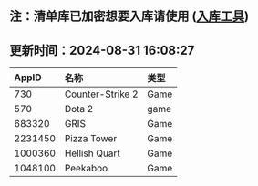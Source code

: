 ## 注：清单库已加密想要入库请使用 ([入库工具](https://github.com/BlankTMing/ManifestAutoUpdate/releases))

## 更新时间：2024-08-31 16:08:27
| AppID | 名称 | 类型  |
| :-------------------- | :----------------------------- | :----------- |
| 730 | Counter-Strike 2| Game |
| 570 | Dota 2| game |
| 683320 | GRIS| Game |
| 2231450 | Pizza Tower| Game |
| 1000360 | Hellish Quart| Game |
| 1048100 | Peekaboo| Game |
